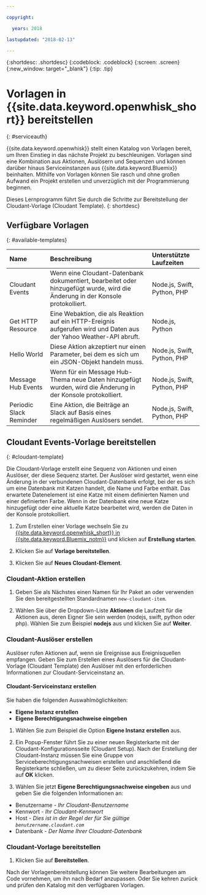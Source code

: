 ```yaml
---

copyright:

  years: 2018

lastupdated: "2018-02-13"

---
```


{:shortdesc: .shortdesc}
{:codeblock: .codeblock}
{:screen: .screen}
{:new_window: target="_blank"}
{:tip: .tip}

# Vorlagen in {{site.data.keyword.openwhisk_short}} bereitstellen
{: #serviceauth}

{{site.data.keyword.openwhisk}} stellt einen Katalog von Vorlagen bereit, um Ihren Einstieg in das nächste Projekt zu beschleunigen. Vorlagen sind eine Kombination aus Aktionen, Auslösern und Sequenzen und können darüber hinaus Serviceinstanzen aus {{site.data.keyword.Bluemix}} beinhalten. Mithilfe von Vorlagen können Sie rasch und ohne großen Aufwand ein Projekt erstellen und unverzüglich mit der Programmierung beginnen. 

Dieses Lernprogramm führt Sie durch die Schritte zur Bereitstellung der Cloudant-Vorlage (Cloudant Template).
{: shortdesc}

## Verfügbare Vorlagen
{: #available-templates}

| Name | Beschreibung | Unterstützte Laufzeiten | 
|:-----------------|:-----------------|:-----------------|
| Cloudant Events | Wenn eine Cloudant-Datenbank dokumentiert, bearbeitet oder hinzugefügt wurde, wird die Änderung in der Konsole protokolliert. | Node.js, Swift, Python, PHP |
| Get HTTP Resource | Eine Webaktion, die als Reaktion auf ein HTTP-Ereignis aufgerufen wird und Daten aus der Yahoo Weather-API abruft. | Node.js, Python |
| Hello World | Diese Aktion akzeptiert nur einen Parameter, bei dem es sich um ein JSON-Objekt handeln muss. | Node.js, Swift, Python, PHP |
| Message Hub Events | Wenn für ein Message Hub-Thema neue Daten hinzugefügt wurden, wird die Änderung in der Konsole protokolliert. | Node.js, Swift, Python, PHP | 
| Periodic Slack Reminder | Eine Aktion, die Beiträge an Slack auf Basis eines regelmäßigen Auslösers sendet. | Node.js, Swift, Python, PHP |

## Cloudant Events-Vorlage bereitstellen
{: #cloudant-template}

Die Cloudant-Vorlage erstellt eine Sequenz von Aktionen und einen Auslöser, der diese Sequenz startet. Der Auslöser wird gestartet, wenn eine Änderung in der verbundenen Cloudant-Datenbank erfolgt, bei der es sich um eine Datenbank mit Katzen handelt, die Name und Farbe enthält. Das erwartete Datenelement ist eine Katze mit einem definierten Namen und einer definierten Farbe. Wenn in der Datenbank eine neue Katze hinzugefügt oder eine aktuelle Katze bearbeitet wird, werden die Daten in der Konsole protokolliert. 

1. Zum Erstellen einer Vorlage wechseln Sie zu [{{site.data.keyword.openwhisk_short}} in {{site.data.keyword.Bluemix_notm}}](https://dev-console.stage1.bluemix.net/openwhisk/) und klicken auf **Erstellung starten**. 

2. Klicken Sie auf **Vorlage bereitstellen**.

3. Klicken Sie auf **Neues Cloudant-Element**.

### Cloudant-Aktion erstellen

1. Geben Sie als Nächstes einen Namen für Ihr Paket an oder verwenden Sie den bereitgestellten Standardnamen `new-cloudant-item`. 

2. Wählen Sie über die Dropdown-Liste **Aktionen** die Laufzeit für die Aktionen aus, deren Eigner Sie sein werden (nodejs, swift, python oder php). Wählen Sie zum Beispiel **nodejs** aus und klicken Sie auf **Weiter**.

### Cloudant-Auslöser erstellen

Auslöser rufen Aktionen auf, wenn sie Ereignisse aus Ereignisquellen empfangen. Geben Sie zum Erstellen eines Auslösers für die Cloudant-Vorlage (Cloudant Template) den Auslöser mit den erforderlichen Informationen zur Cloudant-Serviceinstanz an.

#### Cloudant-Serviceinstanz erstellen

Sie haben die folgenden Auswahlmöglichkeiten:
  * **Eigene Instanz erstellen**
  * **Eigene Berechtigungsnachweise eingeben** 

1. Wählen Sie zum Beispiel die Option **Eigene Instanz erstellen** aus.

2. Ein Popup-Fenster führt Sie zu einer neuen Registerkarte mit der Cloudant-Konfigurationsseite (Cloudant Setup). Nach der Erstellung der Cloudant-Instanz müssen Sie eine Gruppe von Serviceberechtigungsnachweisen erstellen und anschließend die Registerkarte schließen, um zu dieser Seite zurückzukehren, indem Sie auf **OK** klicken.

3. Wählen Sie jetzt **Eigene Berechtigungsnachweise eingeben** aus und geben Sie die folgenden Informationen an:
  * Benutzername - _Ihr Cloudant-Benutzername_
  * Kennwort - _Ihr Cloudant-Kennwort_
  * Host - _Dies ist in der Regel der für Sie gültige `benutzername.cloudant.com`_
  * Datenbank - _Der Name Ihrer Cloudant-Datenbank_

### Cloudant-Vorlage bereitstellen

1. Klicken Sie auf **Bereitstellen**.

Nach der Vorlagenbereitstellung können Sie weitere Bearbeitungen am Code vornehmen, um ihn nach Bedarf anzupassen. Oder Sie kehren zurück und prüfen den Katalog mit den verfügbaren Vorlagen.

